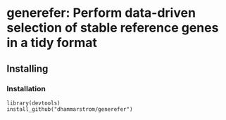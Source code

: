 # generefer: Perform data-driven selection of stable reference genes in a tidy format

## Installing

### Installation
```{r installation}
library(devtools)
install_github("dhammarstrom/generefer")
```